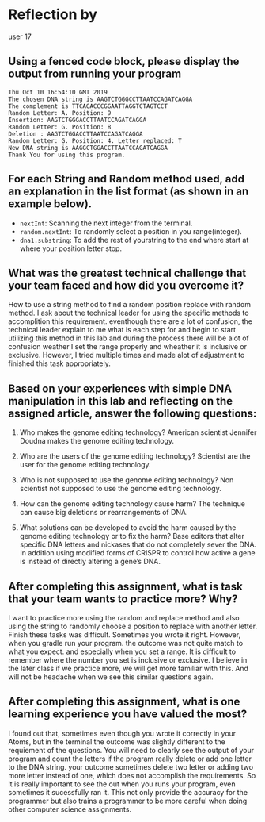 # Reflection by

user 17

## Using a fenced code block, please display the output from running your program

```
Thu Oct 10 16:54:10 GMT 2019
The chosen DNA string is AAGTCTGGGCCTTAATCCAGATCAGGA
The complement is TTCAGACCCGGAATTAGGTCTAGTCCT
Random Letter: A. Position: 9
Insertion: AAGTCTGGGACCTTAATCCAGATCAGGA
Random Letter: G. Position: 8
Deletion : AAGTCTGGACCTTAATCCAGATCAGGA
Random Letter: G. Position: 4. Letter replaced: T
New DNA string is AAGGCTGGACCTTAATCCAGATCAGGA
Thank You for using this program.
```

## For each String and Random method used, add an explanation in the list format (as shown in an example below).

- `nextInt`: Scanning the next integer from the terminal.
- `random.nextInt`: To randomly select a position in you range(integer).
- `dna1.substring`: To add the rest of yourstring to the end where start at where your position letter stop.
## What was the greatest technical challenge that your team faced and how did you overcome it?
How to use a string method to find a random position replace with random method. I ask about the technical leader for using the specific methods to accomplition this requirement. eventhough there are a lot of confusion, the technical leader explain to me what is each step for and begin to start utilizing this method in this lab and during the process there will be alot of confusion weather I set the range properly and wheather it is inclusive or exclusive. However, I tried multiple times and made alot of adjustment to finished this task appropriately.

## Based on your experiences with simple DNA manipulation in this lab and reflecting on the assigned article, answer the following questions:

1. Who makes the genome editing technology?
American scientist Jennifer Doudna makes the genome editing technology.

2. Who are the users of the genome editing technology?
Scientist are the user for the genome editing technology.

3. Who is not supposed to use the genome editing technology?
Non scientist not supposed to use the genome editing technology.

4. How can the genome editing technology cause harm?
The technique can cause big deletions or rearrangements of DNA.

5. What solutions can be developed to avoid the harm caused by the genome editing technology or to fix the harm?
Base editors that alter specific DNA letters and nickases that do not completely sever the DNA. In addition using modified forms of CRISPR to control how active a gene is instead of directly altering a gene’s DNA.

## After completing this assignment, what is task that your team wants to practice more? Why?
I want to practice more using the random and replace method and also using the string to randomly choose a position to replace with another letter. Finish these tasks was difficult. Sometimes you wrote it right. However, when you gradle run your program. the outcome was not quite match to what you expect. and especially when you set a range. It is difficult to remember where the number you set is inclusive or exclusive. I believe in the later class if we practice more, we will get more familiar with this. And will not be headache when we see this similar questions again.


## After completing this assignment, what is one learning experience you have valued the most?
I found out that, sometimes even though you wrote it correctly in your Atoms, but in the terminal the outcome was slightly different to the requiement of the questions. You will need to clearly see the output of your program and count the letters if the program really delete or add one letter to the DNA string. your outcome sometimes delete two letter or adding two more letter instead of one, which does not accomplish the requirements. So it is really important to see the out when you runs your program, even sometimes it sucessfully ran it. This not only provide the accuracy for the programmer but also trains a programmer to be more careful when doing other computer science assignments.
